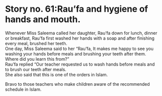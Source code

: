 Story no. 61:Rau’fa and hygiene of hands and mouth.
===================================================

Whenever Miss Saleema called her daughter, Rau’fa down for lunch, dinner
or breakfast, Rau’fa first washed her hands with a soap and after
finishing every meal, brushed her teeth.  
 One day, Miss Saleema said to her “Rau’fa, It makes me happy to see you
washing your hands before meals and brushing your teeth after them.
Where did you learn this from?”  
 Rau’fa replied “Our teacher requested us to wash hands before meals and
to brush our teeth after meals.  
 She also said that this is one of the orders in Islam.

Bravo to those teachers who make children aware of the recommended
schedule in Islam.



